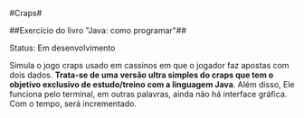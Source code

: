 #Craps#

##Exercício do livro "Java: como programar"##

Status: Em desenvolvimento

Simula o jogo craps usado em cassinos em que o jogador faz apostas com dois dados. **Trata-se de uma versão ultra simples do craps que tem o objetivo exclusivo de estudo/treino com a linguagem Java**. Além disso, Ele funciona pelo terminal, em outras palavras, ainda não há interface gráfica. Com o tempo, será incrementado.
